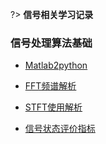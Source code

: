 <!-- 目录 -->

?> **信号相关学习记录**

### 信号处理算法基础

- [Matlab2python](/信号基础/Matlab2python.md)

- [FFT频谱解析](/信号基础/FFT频谱.md)

- [STFT使用解析](/信号基础/STFT.md)

- [信号状态评价指标](/信号基础/状态数据分析指标.md)




